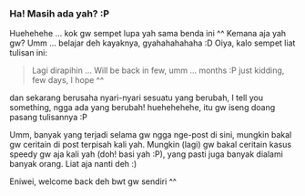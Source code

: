 ### Ha! Masih ada yah? :P

Huehehehe ... kok gw sempet lupa yah sama benda ini ^^
Kemana aja yah gw? Umm ... belajar deh kayaknya, gyahahahahaha :D
Oiya, kalo sempet liat tulisan ini:

<blockquote>Lagi dirapihin ...
Will be back in few, umm ... months :P
just kidding, few days, I hope ^^</blockquote>
dan sekarang berusaha nyari-nyari sesuatu yang berubah, I tell you something, ngga ada yang berubah! huehehehehe, itu gw iseng doang pasang tulisannya :P

Umm, banyak yang terjadi selama gw ngga nge-post di sini, mungkin bakal gw ceritain di post terpisah kali yah. Mungkin (lagi) gw bakal ceritain kasus speedy gw aja kali yah (doh! basi yah &#58;&#80;), yang pasti juga banyak dialami banyak orang. Liat aja nanti deh :)

Eniwei, welcome back deh bwt gw sendiri ^^

<!-- {"time": "2005-02-18 19:19:39", "title": "Ha! Masih ada yah? :P"} -->
